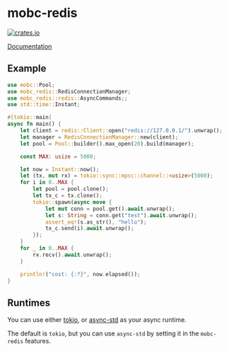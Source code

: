 # mobc-redis

[![crates.io](https://img.shields.io/badge/crates.io-latest-%23dea584)](https://crates.io/crates/mobc-redis)

[Documentation](https://docs.rs/mobc-redis)

## Example 

```rust
use mobc::Pool;
use mobc_redis::RedisConnectionManager;
use mobc_redis::redis::AsyncCommands;;
use std::time::Instant;

#[tokio::main]
async fn main() {
    let client = redis::Client::open("redis://127.0.0.1/").unwrap();
    let manager = RedisConnectionManager::new(client);
    let pool = Pool::builder().max_open(20).build(manager);

    const MAX: usize = 5000;

    let now = Instant::now();
    let (tx, mut rx) = tokio::sync::mpsc::channel::<usize>(5000);
    for i in 0..MAX {
        let pool = pool.clone();
        let tx_c = tx.clone();
        tokio::spawn(async move {
            let mut conn = pool.get().await.unwrap();
            let s: String = conn.get("test").await.unwrap();
            assert_eq!(s.as_str(), "hello");
            tx_c.send(i).await.unwrap();
        });
    }
    for _ in 0..MAX {
        rx.recv().await.unwrap();
    }

    println!("cost: {:?}", now.elapsed());
}
```

## Runtimes

You can use either [tokio](https://github.com/tokio-rs/tokio), or [async-std](https://github.com/async-rs/async-std) as your async runtime.

The default is `tokio`, but you can use `async-std` by setting it in the `mobc-redis` features.
